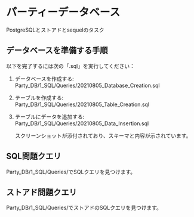 # パーティーデータベース

PostgreSQLとストアドとsequelのタスク

データベースを準備する手順
---------------------

以下を完了するには次の「.sql」を実行してください：

1. データベースを作成する: Party_DB/1_SQL/Queries/20210805_Database_Creation.sql

2. テーブルを作成する: Party_DB/1_SQL/Queries/20210805_Table_Creation.sql

3. テーブルにデータを追加する: Party_DB/1_SQL/Queries/20210805_Data_Insertion.sql

   スクリーンショットが添付されており、スキーマと内容が示されています。

SQL問題クエリ
-----------

Party_DB/1_SQL/Queries/でSQLクエリを見つけます。

ストアド問題クエリ
-----------

Party_DB/1_SQL/Queries/でストアドのSQLクエリを見つけます。
